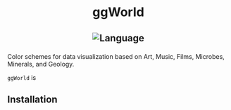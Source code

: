 # <p align="center">ggWorld</p>
## <p align="center">![Language](https://img.shields.io/badge/Language-R-brightgreen)</p>

Color schemes for data visualization based on Art, Music, Films, Microbes, Minerals, and Geology.

`ggWorld` is 
## Installation

